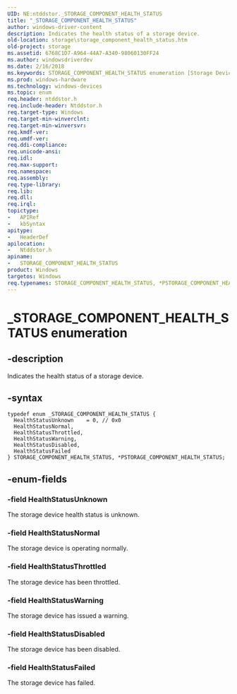 ```yaml
---
UID: NE:ntddstor._STORAGE_COMPONENT_HEALTH_STATUS
title: "_STORAGE_COMPONENT_HEALTH_STATUS"
author: windows-driver-content
description: Indicates the health status of a storage device.
old-location: storage\storage_component_health_status.htm
old-project: storage
ms.assetid: 6768C1D7-A964-44A7-A340-98060130FF24
ms.author: windowsdriverdev
ms.date: 2/16/2018
ms.keywords: STORAGE_COMPONENT_HEALTH_STATUS enumeration [Storage Devices], *PSTORAGE_COMPONENT_HEALTH_STATUS, PSTORAGE_COMPONENT_HEALTH_STATUS, ntddstor/HealthStatusDisabled, HealthStatusNormal, ntddstor/HealthStatusNormal, storage.storage_component_health_status, HealthStatusUnknown, ntddstor/PSTORAGE_COMPONENT_HEALTH_STATUS, HealthStatusThrottled, ntddstor/HealthStatusFailed, STORAGE_COMPONENT_HEALTH_STATUS, HealthStatusFailed, _STORAGE_COMPONENT_HEALTH_STATUS, ntddstor/STORAGE_COMPONENT_HEALTH_STATUS, ntddstor/HealthStatusThrottled, ntddstor/HealthStatusUnknown, ntddstor/HealthStatusWarning, HealthStatusDisabled, PSTORAGE_COMPONENT_HEALTH_STATUS enumeration pointer [Storage Devices], HealthStatusWarning
ms.prod: windows-hardware
ms.technology: windows-devices
ms.topic: enum
req.header: ntddstor.h
req.include-header: Ntddstor.h
req.target-type: Windows
req.target-min-winverclnt: 
req.target-min-winversvr: 
req.kmdf-ver: 
req.umdf-ver: 
req.ddi-compliance: 
req.unicode-ansi: 
req.idl: 
req.max-support: 
req.namespace: 
req.assembly: 
req.type-library: 
req.lib: 
req.dll: 
req.irql: 
topictype:
-	APIRef
-	kbSyntax
apitype:
-	HeaderDef
apilocation:
-	Ntddstor.h
apiname:
-	STORAGE_COMPONENT_HEALTH_STATUS
product: Windows
targetos: Windows
req.typenames: STORAGE_COMPONENT_HEALTH_STATUS, *PSTORAGE_COMPONENT_HEALTH_STATUS
---
```


# _STORAGE_COMPONENT_HEALTH_STATUS enumeration


## -description


Indicates the health status of a storage device.


## -syntax


````
typedef enum _STORAGE_COMPONENT_HEALTH_STATUS { 
  HealthStatusUnknown    = 0, // 0x0
  HealthStatusNormal,
  HealthStatusThrottled,
  HealthStatusWarning,
  HealthStatusDisabled,
  HealthStatusFailed
} STORAGE_COMPONENT_HEALTH_STATUS, *PSTORAGE_COMPONENT_HEALTH_STATUS;
````


## -enum-fields




### -field HealthStatusUnknown

The storage device health status is unknown.


### -field HealthStatusNormal

The storage device is operating normally.


### -field HealthStatusThrottled

The storage device has been throttled.


### -field HealthStatusWarning

The storage device has issued a warning.


### -field HealthStatusDisabled

The storage device has been disabled.


### -field HealthStatusFailed

The storage device has failed.

